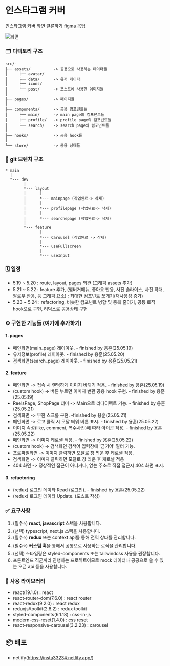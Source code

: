 # 인스타그램 커버 
인스타그램 커버 화면 클론하기 [figma 목업](https://www.figma.com/design/5ak8oovhdcw2zclvjufniv/instagram-template-2.0--preview-?t=8k6m5ueih7ajx1dn-0)

![화면](https://github.com/jobcodebreak/instagram-cover/blob/layout/preview.png?raw=true)



### 🗂️ 디렉토리 구조
```text
src/- 
├── assets/          -> 공용으로 사용하는 데이타들
│     ├── avatar/
│     ├── data/      -> 유저 데이타
│     ├── icons/
│     └── post/      -> 포스트에 사용한 이미지들
│
├── pages/           -> 페이지들
│
├── components/      -> 공용 컴포넌트들
│     ├── main/      -> main page의 컴포넌트들
│     ├── profile/   -> profile page의 컴포넌트들
│     └── search/    -> search page의 컴포넌트들
│
├── hooks/           -> 공용 hook들
│
└── store/           -> 공용 상태들
```



### 🪾 git 브렌치 구조
```text
* main
  |
  *--- dev
        |
        *--- layout 
        |      |
        |      *--- mainpage (작업완료-> 삭제)
        |      |
        |      *--- profilepage (작업완료-> 삭제)
        |      |
        |      *--- searchepage (작업완료-> 삭제)
        |      
        *--- feature
               |
               *--- Carousel (작업완료 -> 삭제)
               |
               *--- useFullscreen
               |
               *--- useInput

```



### 🗓️ 일정
- 5.19 ~ 5.20 : route, layout, pages 외관 (그래픽 assets 추가)
- 5.21 ~ 5.22 : feature 추가, (햄버거메뉴, 좋아요 반응, 사진 슬라이스, 사진 확대, 팔로우 반응, 등 그래픽 요소) : 최대한 컴포넌트 쪼개기(재사용성 증가)
- 5.23 ~ 5.24 : refactoring, 비슷한 컴포넌트 병합 및 중복 줄이기, 공통 로직 hook으로 구현, 리덕스로 공용상태 구현



### ⚙️ 구현한 기능들 **(여기에 추가하기)**
#### 1. pages
- 메인화면(main_page) 레이아웃. - finished by 용훈(25.05.19)
- 유저정보(profile) 레이아웃. - finished by 용훈(25.05.20)
- 검색화면(search_page) 레이아웃. - finished by 용훈(25.05.21)

#### 2. feature
- 메인화면 -> 접속 시 랜덤하게 이미지 바뀌기 적용. - finished by 용훈(25.05.19)
- (custom hook) -> 버튼 누르면 이미지 변환 공용 hook 구현. - finished by 용훈(25.05.19)
- ReelsPage, ShopPage 더미 ->  Main으로 리다이렉트 기능. - finished by 용훈(25.05.21)
- 검색화면 -> 무한 스크롤 구현. -finished by 용훈(25.05.21)
- 메인화면 -> 로고 클릭 시 모달 띄워 버튼 표시. - finished by 용훈(25.05.22)
- 이미지 속성(like, comment, 복수사진)에 따라 아이콘 적용. - finished by 용훈(25.05.22)
- 메인화면 -> 이미지 케로셀 적용. - finished by 용훈(25.05.22)
- (custom hook) -> 검색화면 검색어 입력창에 '금기어' 필터 기능.
- 프로파일화면 -> 이미지 클릭하면 모달로 창 띄운 후 케로셀 적용.
- 검색화면 -> 이미지 클릭하면 모달로 창 띄운 후 케로셀 적용
- 404 화면 -> 정상적인 접근이 아니거나, 없는 주소로 직접 접근시 404 화면 표시.

#### 3. refactoring
- (redux) 로그인 데이타 Read (로그인). - finished by 용훈(25.05.22)
- (redux) 로그인 데이타 Update. (포스트 작성)



### ✅ 요구사항
1. (필수⭐) **react, javascript** 스택을 사용합니다.
2. (선택) typescript, next.js 스택을 사용합니다.
3. (필수⭐️) **redux** 또는 context api를 통해 전역 상태를 관리합니다.
4. (필수⭐️) **커스텀 훅**을 통해서 공통으로 사용하는 로직을 관리합니다.
5. (선택) 스타일링은 styled-components 또는 tailwindcss 사용을 권장합니다.
6. 프론트엔드 직군끼리 진행하는 프로젝트이므로 mock 데이터나 공공으로 쓸 수 있는 오픈 api 등을 사용합니다.



### 🔧 사용 라이브러리
- react(19.1.0) : react
- react-router-dom(7.6.0) : react router
- react-redux(9.2.0) : react redux
- reduxjs/toolkit(2.8.2) : redux toolkit
- styled-components(6.1.18) : css-in-js
- modern-css-reset(1.4.0) : css reset
- react-responsive-carousel(3.2.23) : carousel



## 📦 배포
- netlify(https://insta33234.netlify.app/)

